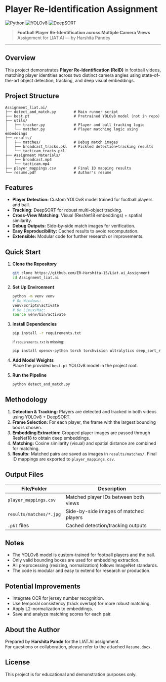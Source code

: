 # Player Re-Identification Assignment

![Python](https://img.shields.io/badge/Python-3.8%2B-blue?logo=python)
![YOLOv8](https://img.shields.io/badge/YOLOv8-Object%20Detection-green)
![DeepSORT](https://img.shields.io/badge/DeepSORT-Tracking-orange)

> **Football Player Re-Identification across Multiple Camera Views**  
> Assignment for LIAT.AI &mdash; by Harshita Pandey

---

## Overview

This project demonstrates **Player Re-Identification (ReID)** in football videos, matching player identities across two distinct camera angles using state-of-the-art object detection, tracking, and deep visual embeddings.

## Project Structure

```
Assignment_liat.ai/
├── detect_and_match.py        # Main runner script
├── best.pt                    # Pretrained YOLOv8 model (not in repo)
├── utils/
│   ├── tracker.py             # Player and ball tracking logic
│   └── matcher.py             # Player matching logic using embeddings
├── results/
│   ├── matches/               # Debug match images
│   ├── broadcast_tracks.pkl   # Pickled detection+tracking results
│   └── tacticam_tracks.pkl
├── Assignment Materials/
│   ├── broadcast.mp4
│   └── tacticam.mp4
├── player_mappings.csv        # Final ID mapping results
└── resume.pdf                 # Author's resume
```

## Features

- **Player Detection:** Custom YOLOv8 model trained for football players and ball.
- **Tracking:** DeepSORT for robust multi-object tracking.
- **Cross-View Matching:** Visual (ResNet18 embeddings) + spatial similarity.
- **Debug Outputs:** Side-by-side match images for verification.
- **Easy Reproducibility:** Cached results to avoid recomputation.
- **Extensible:** Modular code for further research or improvements.

## Quick Start

1. **Clone the Repository**
    ```bash
    git clone https://github.com/ER-Harshita-15/Liat.ai_Assignment
    cd Assignment_liat.ai
    ```

2. **Set Up Environment**
    ```bash
    python -m venv venv
    # On Windows:
    venv\Scripts\activate
    # On Linux/Mac:
    source venv/bin/activate
    ```

3. **Install Dependencies**
    ```bash
    pip install -r requirements.txt
    ```
    <sub>If `requirements.txt` is missing:</sub>
    ```bash
    pip install opencv-python torch torchvision ultralytics deep_sort_realtime
    ```

4. **Add Model Weights**  
   Place the provided `best.pt` YOLOv8 model in the project root.

5. **Run the Pipeline**
    ```bash
    python detect_and_match.py
    ```

## Methodology

1. **Detection & Tracking:** Players are detected and tracked in both videos using YOLOv8 + DeepSORT.
2. **Frame Selection:** For each player, the frame with the largest bounding box is chosen.
3. **Embedding Extraction:** Cropped player images are passed through ResNet18 to obtain deep embeddings.
4. **Matching:** Cosine similarity (visual) and spatial distance are combined for matching.
5. **Results:** Matched pairs are saved as images in `results/matches/`. Final ID mappings are exported to `player_mappings.csv`.

## Output Files

| File/Folder                | Description                                 |
|----------------------------|---------------------------------------------|
| `player_mappings.csv`      | Matched player IDs between both views       |
| `results/matches/*.jpg`    | Side-by-side images of matched players      |
| `.pkl` files               | Cached detection/tracking outputs           |

## Notes

- The YOLOv8 model is custom-trained for football players and the ball.
- Only valid bounding boxes are used for embedding extraction.
- All preprocessing (resizing, normalization) follows ImageNet standards.
- The code is modular and easy to extend for research or production.

## Potential Improvements

- Integrate OCR for jersey number recognition.
- Use temporal consistency (track overlap) for more robust matching.
- Apply L2-normalization to embeddings.
- Save and analyze matching scores for each pair.

## About the Author

Prepared by **Harshita Pande** for the LIAT.AI assignment.  
For questions or collaboration, please refer to the attached `Resume.docx`.

## License

This project is for educational and demonstration purposes only.


